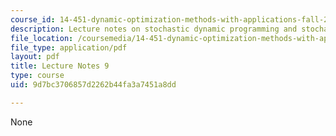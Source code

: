 ```yaml
---
course_id: 14-451-dynamic-optimization-methods-with-applications-fall-2009
description: Lecture notes on stochastic dynamic programming and stochastic dynamics.
file_location: /coursemedia/14-451-dynamic-optimization-methods-with-applications-fall-2009/9d7bc3706857d2262b44fa3a7451a8dd_MIT14_451F09_lec09.pdf
file_type: application/pdf
layout: pdf
title: Lecture Notes 9
type: course
uid: 9d7bc3706857d2262b44fa3a7451a8dd

---
```

None